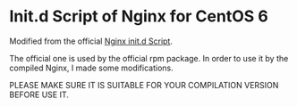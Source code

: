 # Init.d Script of Nginx for CentOS 6

Modified from the official [Nginx init.d Script](https://www.nginx.com/resources/wiki/start/topics/examples/redhatnginxinit/). 

The official one is used by the official rpm package. In order to use it by the compiled Nginx, I made some modifications. 

PLEASE MAKE SURE IT IS SUITABLE FOR YOUR COMPILATION VERSION BEFORE USE IT.